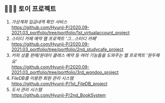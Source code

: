 ## 👩🏻‍💻 토이 프로젝트
1. *가상계좌 입금내역 확인 서비스* <br> https://github.com/Hyunji-P/2020.09-2021.03_portfolio/tree/portfolio/1st_virtualaccount_project
2. *스터디 카페 예약 웹 프로젝트 '그...스터디 카페'* <br> https://github.com/Hyunji-P/2020.09-2021.03_portfolio/tree/portfolio/2nd_studycafe_project
3. *커피 상품 판매/원데이 클래스 예약 등 여러 기능들을 도와주는 웹 프로젝트 '원두해요'* <br> https://github.com/Hyunji-P/2020.09-2021.03_portfolio/tree/portfolio/3rd_wondoo_project
4. *FileDB를 이용한 회원 관리 시스템* <br> https://github.com/Hyunji-P/1st_FileDB_project
5. *도서 관리 시스템* <br> https://github.com/Hyunji-P/2nd_BookSystem
